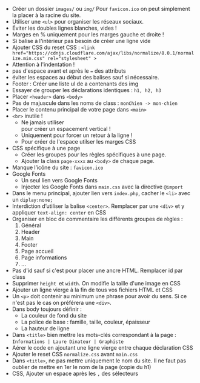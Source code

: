 * Créer un dossier `images/` ou `img/`
  Pour `favicon.ico` on peut simplement la placer à la racine du site.
* Utiliser une `<ul>` pour organiser les réseaux sociaux.
* Éviter les doubles lignes blanches, vides !
* Marges en % uniquement pour les marges gauche et droite !
* Si balise à l'intérieur pas besoin de créer une ligne vide
* Ajouter CSS du reset CSS :
  `<link href="https://cdnjs.cloudflare.com/ajax/libs/normalize/8.0.1/normalize.min.css" rel="stylesheet" >`
* Attention à l'indentation !
* pas d'espace avant et après le `=` des attributs
* éviter les espaces au début des balises sauf si nécessaire.
* Footer : Créer une liste ul de a contenants des img
* Essayer de grouper les déclarations identiques : `h1, h2, h3`
* Placer `<header>` dans `<body>`
* Pas de majuscule dans les noms de class : `monChien -> mon-chien`
* Placer le contenu principal de votre page dans `<main>`
* `<br>` inutile !
  * Ne jamais utiliser <br> pour créer un espacement vertical !
  * Uniquement pour forcer un retour à la ligne !
  * Pour créer de l'espace utilser les marges CSS
* CSS spécifique à une page
    - Créer les groupes pour les règles spécifiques à une page.
    - Ajouter la class `page-xxxx` au `<body>` de chaque page.
* Manque l’icône du site : `favicon.ico`
* Google Fonts
    - Un seul lien vers Google Fonts
    - Injecter les Google Fonts dans `main.css` avec la directive `@import`
* Dans le menu principal, ajouter lien vers `index.php`, cacher le `<li>` avec un `diplay:none;`
* Interdiction d’utiliser la balise `<center>`. Remplacer par une `<div>` et y appliquer `text-align: center` en CSS
* Organiser en bloc de commentaire les différents groupes de règles :
    1. Général
    2. Header
    3. Main
    4. Footer
    5. Page accueil
    6. Page informations
    7. ...
* Pas d'id sauf si c'est pour placer une ancre HTML. Remplacer id par class
* Supprimer `height `et `width`. On modifie la taille d'une image en CSS
* Ajouter un ligne vierge à la fin de tous vos fichiers HTML et CSS
* Un `<p>` doit contenir au minimum une phrase
  pour avoir du sens. Si ce n'est pas le cas on préférera une `<div>`.
* Dans body toujours définir :
    * La couleur de fond du site
    * La police de base : famille, taille, couleur, épaisseur
    * La hauteur de ligne
* Dans `<title>` bien mettre les mots-clés correspondant à la page : `Informations | Laure Dinateur | Graphiste`
* Aérer le code en ajoutant une ligne vierge entre chaque déclaration CSS
* Ajouter le reset CSS `normalize.css` avant `main.css`
* Dans `<title>`, ne pas mettre uniquement le nom du site.
  Il ne faut pas oublier de mettre en 1er le nom de la page (copie du h1)
* CSS, Ajouter un espace après les `,` des sélecteurs